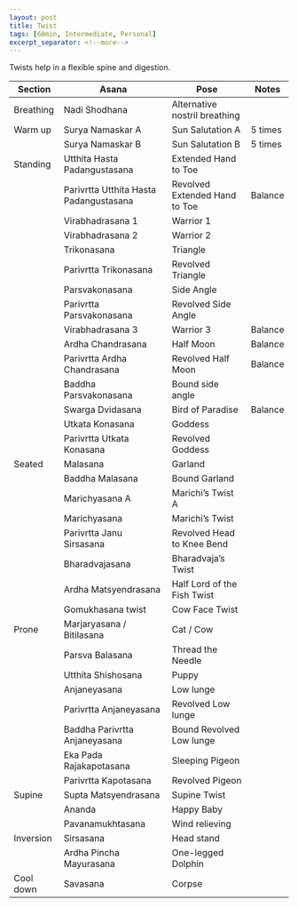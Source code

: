 ```yaml
---
layout: post
title: Twist
tags: [60min, Intermediate, Personal]
excerpt_separator: <!--more-->
---
```


Twists help in a flexible spine and digestion.

<!--more-->

| Section | Asana | Pose | Notes |
| ------ | ------ | ------ | ------ |
| Breathing | Nadi Shodhana | Alternative nostril breathing |
| Warm up | Surya Namaskar A | Sun Salutation A | 5 times |
| | Surya Namaskar B | Sun Salutation B | 5 times |
| Standing | Utthita Hasta Padangustasana | Extended Hand to Toe |
| | Parivrtta Utthita Hasta Padangustasana | Revolved Extended Hand to Toe | Balance
| | Virabhadrasana 1 | Warrior 1 |
| | Virabhadrasana 2 | Warrior 2 |
| | Trikonasana | Triangle
| | Parivrtta Trikonasana | Revolved Triangle
| | Parsvakonasana | Side Angle
| | Parivrtta Parsvakonasana | Revolved Side Angle
| | Virabhadrasana 3 | Warrior 3 | Balance
| | Ardha Chandrasana | Half Moon | Balance
| | Parivrtta Ardha Chandrasana | Revolved Half Moon | Balance
| | Baddha Parsvakonasana | Bound side angle
| | Swarga Dvidasana | Bird of Paradise | Balance
| | Utkata Konasana | Goddess
| | Parivrtta Utkata Konasana | Revolved Goddess
| Seated | Malasana | Garland |
| | Baddha Malasana | Bound Garland
| | Marichyasana A | Marichi’s Twist A
| | Marichyasana | Marichi’s Twist
| | Parivrtta Janu Sirsasana | Revolved Head to Knee Bend
| | Bharadvajasana | Bharadvaja’s Twist |
| | Ardha Matsyendrasana | Half Lord of the Fish Twist
| | Gomukhasana twist | Cow Face Twist
| Prone | Marjaryasana / Bitilasana | Cat / Cow
| | Parsva Balasana | Thread the Needle
| | Utthita Shishosana | Puppy |
| | Anjaneyasana | Low lunge
| | Parivrtta Anjaneyasana | Revolved Low lunge
| | Baddha Parivrtta Anjaneyasana | Bound Revolved Low lunge
| | Eka Pada Rajakapotasana | Sleeping Pigeon
| | Parivrtta Kapotasana | Revolved Pigeon
| Supine | Supta Matsyendrasana | Supine Twist
| | Ananda | Happy Baby
| | Pavanamukhtasana | Wind relieving
| Inversion | Sirsasana | Head stand
| | Ardha Pincha Mayurasana | One-legged Dolphin
| Cool down | Savasana | Corpse
